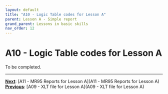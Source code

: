 ```yaml
---
layout: default
title: "A10 - Logic Table codes for Lesson A"
parent: Lesson A - Simple report
grand_parent: Lessons in basic skills
nav_order: 12
---
```


# A10 - Logic Table codes for Lesson A

To be completed.  




---
**<u>Next</u>**: [A11 - MR95 Reports for Lesson A](A11 - MR95 Reports for Lesson A)   
**<u>Previous</u>**: [A09 - XLT file for Lesson A](A09 - XLT file for Lesson A)  
